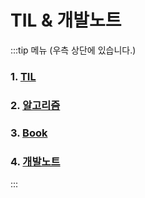 # TIL & 개발노트

:::tip 메뉴 (우측 상단에 있습니다.)

### 1. [TIL](./blog/TIL/)

### 2. [알고리즘](./blog/algorithm/)

### 3. [Book](./blog/book/)

### 4. [개발노트](./blog/devnote/)

:::

